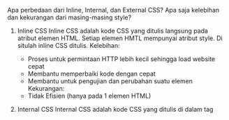Apa perbedaan dari Inline, Internal, dan External CSS? Apa saja kelebihan dan kekurangan dari masing-masing style?

1. Inline CSS
    Inline CSS adalah kode CSS yang ditulis langsung pada atribut elemen HTML. Setiap elemen HMTL mempunyai atribut style. Di situlah inline CSS ditulis. 
    Kelebihan:
    - Proses untuk permintaan HTTP lebih kecil sehingga load website cepat
    - Membantu memperbaiki kode dengan cepat
    - Membantu untuk pengujian dan perubahan suatu elemen
    Kekurangan:
    - Tidak Efisien (hanya pada 1 elemen HTML)

2. Internal CSS
    Internal CSS adalah kode CSS yang ditulis di dalam tag <style> dan kode HTML dituliskan di bagian atas file HTML.
    Kelebihan:
    - Class dan ID bisa digunakan oleh internal stylesheet
    - Tidak perlu meng-upload beberapa file karena HTML dan CSS bisa digunakan di file yang sama.
    Kekurangan:
    - Meningkatkan waktu akses website
    - Perubahan hanya terjadi pada 1 halaman, tidak efisien bila Anda ingin menggunakan CSS yang sama pada beberapa file.

3. External CSS
    Eksternal CSS adalah kode CSS yang ditulis terpisah dengan kode HTML Eksternal CSS ditulis di sebuah file khusus yang berekstensi .css.
    Kelebihan:
    - Ukuran file HTML menjadi lebih kecil dan strukturnya lebih rapi
    - Kecepatan loading menjadi lebih cepat
    - File CSS yang sama bisa digunakan di banyak halaman.
    Kekurangan CSS eksternal:
    - Halaman belum tampil secara sempurna hingga file CSS selesai dipanggil



Jelaskan tag HTML5 yang kamu ketahui.
    <div> : Specifies a division or a section in a document.
    <form> : Defines an HTML form for user input.
    <button> : Creates a clickable button.
    <header> : Represents the header of a document or a section.
    <nav> : Defines a section of navigation links.
    <section> : Defines a section of a document, such as header, footer etc.


Jelaskan tipe-tipe CSS selector yang kamu ketahui.
    -Selektor Tag
    Selektor Tag disbut juga Type Selector. Selektor ini akan memilih elemen berdasarkan nama tag.
    -Selektor Class
    Selektor class adalah selektor yang memilih elemen berdasarkan nama class yang diberikan. Selektor class dibuat dengan tanda titik di depannya.
    -Selektor ID
    Selektor ID hampir sama dengan class. Bedanya, ID bersifat unik. Hanya boleh digunakan oleh satu elemen saja.Selektor ID ditandai dengan tanda pagar (#) di depannya.
    -Selektor Atribut
    Selektor atribut adalah selektor yang memilik elemen berdasarkan atribut. Selektor ini hampir sama seperti selektor Tag.
    -Selektor Universal
    Selektor universal adalah selektor yang digunakan untuk menyeleksi semua elemen pada jangkaua (scope) tertentu.


Jelaskan bagaimana cara kamu mengimplementasikan checklist di atas.
    - Masukan link soruce bootstrap di tagar head.
    - Membuat struktur HTML menggunakan class & bootstrap. 
    - Menggunakan class card untuk membuat cards di todolist
    - Mengubah style sesuai keinginan (menggunakan internal CSS)
    - Melakukan deploy